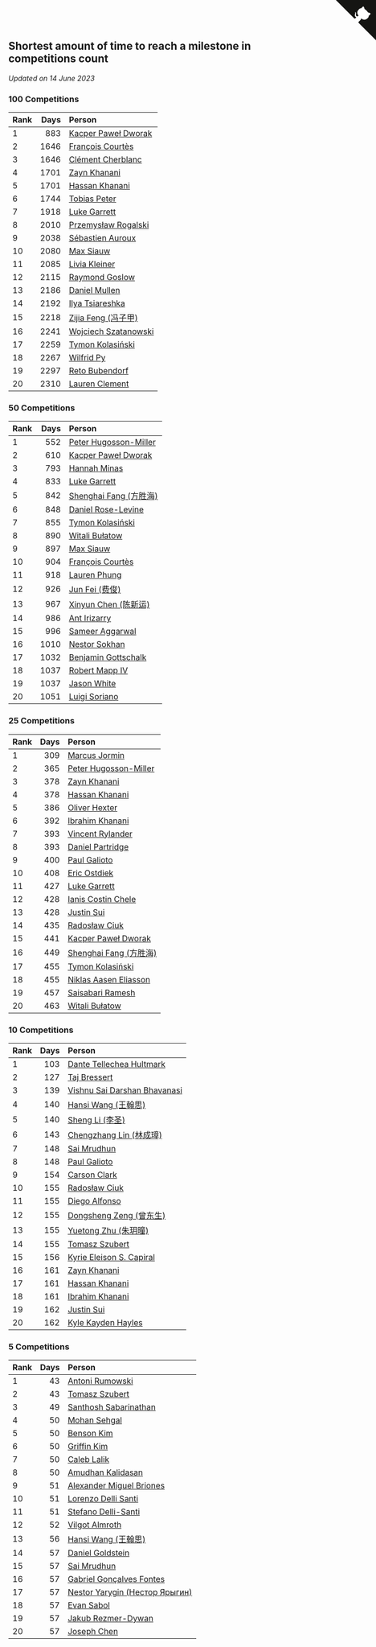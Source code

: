 ## Shortest amount of time to reach a milestone in competitions count

*Updated on 14 June 2023*


### 100 Competitions

| Rank | Days | Person |
| :--- | ---: | :--- |
| 1 | 883 | [Kacper Paweł Dworak](https://www.worldcubeassociation.org/persons/2020DWOR01) |
| 2 | 1646 | [François Courtès](https://www.worldcubeassociation.org/persons/2008COUR01) |
| 3 | 1646 | [Clément Cherblanc](https://www.worldcubeassociation.org/persons/2014CHER05) |
| 4 | 1701 | [Zayn Khanani](https://www.worldcubeassociation.org/persons/2018KHAN28) |
| 5 | 1701 | [Hassan Khanani](https://www.worldcubeassociation.org/persons/2018KHAN26) |
| 6 | 1744 | [Tobias Peter](https://www.worldcubeassociation.org/persons/2014PETE03) |
| 7 | 1918 | [Luke Garrett](https://www.worldcubeassociation.org/persons/2017GARR05) |
| 8 | 2010 | [Przemysław Rogalski](https://www.worldcubeassociation.org/persons/2013ROGA02) |
| 9 | 2038 | [Sébastien Auroux](https://www.worldcubeassociation.org/persons/2008AURO01) |
| 10 | 2080 | [Max Siauw](https://www.worldcubeassociation.org/persons/2017SIAU02) |
| 11 | 2085 | [Livia Kleiner](https://www.worldcubeassociation.org/persons/2013KLEI03) |
| 12 | 2115 | [Raymond Goslow](https://www.worldcubeassociation.org/persons/2014GOSL01) |
| 13 | 2186 | [Daniel Mullen](https://www.worldcubeassociation.org/persons/2016MULL04) |
| 14 | 2192 | [Ilya Tsiareshka](https://www.worldcubeassociation.org/persons/2012TERE01) |
| 15 | 2218 | [Zijia Feng (冯子甲)](https://www.worldcubeassociation.org/persons/2013FENG02) |
| 16 | 2241 | [Wojciech Szatanowski](https://www.worldcubeassociation.org/persons/2011SZAT01) |
| 17 | 2259 | [Tymon Kolasiński](https://www.worldcubeassociation.org/persons/2016KOLA02) |
| 18 | 2267 | [Wilfrid Py](https://www.worldcubeassociation.org/persons/2016PYWI01) |
| 19 | 2297 | [Reto Bubendorf](https://www.worldcubeassociation.org/persons/2012BUBE01) |
| 20 | 2310 | [Lauren Clement](https://www.worldcubeassociation.org/persons/2013KLEM01) |

### 50 Competitions

| Rank | Days | Person |
| :--- | ---: | :--- |
| 1 | 552 | [Peter Hugosson-Miller](https://www.worldcubeassociation.org/persons/2021HUGO01) |
| 2 | 610 | [Kacper Paweł Dworak](https://www.worldcubeassociation.org/persons/2020DWOR01) |
| 3 | 793 | [Hannah Minas](https://www.worldcubeassociation.org/persons/2017MINA04) |
| 4 | 833 | [Luke Garrett](https://www.worldcubeassociation.org/persons/2017GARR05) |
| 5 | 842 | [Shenghai Fang (方胜海)](https://www.worldcubeassociation.org/persons/2016FANG01) |
| 6 | 848 | [Daniel Rose-Levine](https://www.worldcubeassociation.org/persons/2015ROSE01) |
| 7 | 855 | [Tymon Kolasiński](https://www.worldcubeassociation.org/persons/2016KOLA02) |
| 8 | 890 | [Witali Bułatow](https://www.worldcubeassociation.org/persons/2015BUAT01) |
| 9 | 897 | [Max Siauw](https://www.worldcubeassociation.org/persons/2017SIAU02) |
| 10 | 904 | [François Courtès](https://www.worldcubeassociation.org/persons/2008COUR01) |
| 11 | 918 | [Lauren Phung](https://www.worldcubeassociation.org/persons/2016PHUN02) |
| 12 | 926 | [Jun Fei (费俊)](https://www.worldcubeassociation.org/persons/2016FEIJ02) |
| 13 | 967 | [Xinyun Chen (陈新运)](https://www.worldcubeassociation.org/persons/2017CHEN36) |
| 14 | 986 | [Ant Irizarry](https://www.worldcubeassociation.org/persons/2016IRIZ02) |
| 15 | 996 | [Sameer Aggarwal](https://www.worldcubeassociation.org/persons/2017AGGA01) |
| 16 | 1010 | [Nestor Sokhan](https://www.worldcubeassociation.org/persons/2016SOKH01) |
| 17 | 1032 | [Benjamin Gottschalk](https://www.worldcubeassociation.org/persons/2016GOTT01) |
| 18 | 1037 | [Robert Mapp IV](https://www.worldcubeassociation.org/persons/2016IVRO01) |
| 19 | 1037 | [Jason White](https://www.worldcubeassociation.org/persons/2016WHIT16) |
| 20 | 1051 | [Luigi Soriano](https://www.worldcubeassociation.org/persons/2016SORI04) |

### 25 Competitions

| Rank | Days | Person |
| :--- | ---: | :--- |
| 1 | 309 | [Marcus Jormin](https://www.worldcubeassociation.org/persons/2022JORM01) |
| 2 | 365 | [Peter Hugosson-Miller](https://www.worldcubeassociation.org/persons/2021HUGO01) |
| 3 | 378 | [Zayn Khanani](https://www.worldcubeassociation.org/persons/2018KHAN28) |
| 4 | 378 | [Hassan Khanani](https://www.worldcubeassociation.org/persons/2018KHAN26) |
| 5 | 386 | [Oliver Hexter](https://www.worldcubeassociation.org/persons/2022HEXT01) |
| 6 | 392 | [Ibrahim Khanani](https://www.worldcubeassociation.org/persons/2018KHAN27) |
| 7 | 393 | [Vincent Rylander](https://www.worldcubeassociation.org/persons/2022RYLA01) |
| 8 | 393 | [Daniel Partridge](https://www.worldcubeassociation.org/persons/2022PART02) |
| 9 | 400 | [Paul Galioto](https://www.worldcubeassociation.org/persons/2018GALI12) |
| 10 | 408 | [Eric Ostdiek](https://www.worldcubeassociation.org/persons/2022OSTD01) |
| 11 | 427 | [Luke Garrett](https://www.worldcubeassociation.org/persons/2017GARR05) |
| 12 | 428 | [Ianis Costin Chele](https://www.worldcubeassociation.org/persons/2021CHEL01) |
| 13 | 428 | [Justin Sui](https://www.worldcubeassociation.org/persons/2022SUIJ01) |
| 14 | 435 | [Radosław Ciuk](https://www.worldcubeassociation.org/persons/2013CIUK01) |
| 15 | 441 | [Kacper Paweł Dworak](https://www.worldcubeassociation.org/persons/2020DWOR01) |
| 16 | 449 | [Shenghai Fang (方胜海)](https://www.worldcubeassociation.org/persons/2016FANG01) |
| 17 | 455 | [Tymon Kolasiński](https://www.worldcubeassociation.org/persons/2016KOLA02) |
| 18 | 455 | [Niklas Aasen Eliasson](https://www.worldcubeassociation.org/persons/2021ELIA01) |
| 19 | 457 | [Saisabari Ramesh](https://www.worldcubeassociation.org/persons/2021RAME01) |
| 20 | 463 | [Witali Bułatow](https://www.worldcubeassociation.org/persons/2015BUAT01) |

### 10 Competitions

| Rank | Days | Person |
| :--- | ---: | :--- |
| 1 | 103 | [Dante Tellechea Hultmark](https://www.worldcubeassociation.org/persons/2023HULT01) |
| 2 | 127 | [Taj Bressert](https://www.worldcubeassociation.org/persons/2023BRES01) |
| 3 | 139 | [Vishnu Sai Darshan Bhavanasi](https://www.worldcubeassociation.org/persons/2022BHAV01) |
| 4 | 140 | [Hansi Wang (王翰思)](https://www.worldcubeassociation.org/persons/2020WANG19) |
| 5 | 140 | [Sheng Li (李圣)](https://www.worldcubeassociation.org/persons/2020LISH02) |
| 6 | 143 | [Chengzhang Lin (林成璋)](https://www.worldcubeassociation.org/persons/2013LINC02) |
| 7 | 148 | [Sai Mrudhun](https://www.worldcubeassociation.org/persons/2017MRUD01) |
| 8 | 148 | [Paul Galioto](https://www.worldcubeassociation.org/persons/2018GALI12) |
| 9 | 154 | [Carson Clark](https://www.worldcubeassociation.org/persons/2023CLAR02) |
| 10 | 155 | [Radosław Ciuk](https://www.worldcubeassociation.org/persons/2013CIUK01) |
| 11 | 155 | [Diego Alfonso](https://www.worldcubeassociation.org/persons/2018ALFO01) |
| 12 | 155 | [Dongsheng Zeng (曾东生)](https://www.worldcubeassociation.org/persons/2020ZENG03) |
| 13 | 155 | [Yuetong Zhu (朱玥曈)](https://www.worldcubeassociation.org/persons/2020ZHUY01) |
| 14 | 155 | [Tomasz Szubert](https://www.worldcubeassociation.org/persons/2022SZUB02) |
| 15 | 156 | [Kyrie Eleison S. Capiral](https://www.worldcubeassociation.org/persons/2022CAPI02) |
| 16 | 161 | [Zayn Khanani](https://www.worldcubeassociation.org/persons/2018KHAN28) |
| 17 | 161 | [Hassan Khanani](https://www.worldcubeassociation.org/persons/2018KHAN26) |
| 18 | 161 | [Ibrahim Khanani](https://www.worldcubeassociation.org/persons/2018KHAN27) |
| 19 | 162 | [Justin Sui](https://www.worldcubeassociation.org/persons/2022SUIJ01) |
| 20 | 162 | [Kyle Kayden Hayles](https://www.worldcubeassociation.org/persons/2022HAYL02) |

### 5 Competitions

| Rank | Days | Person |
| :--- | ---: | :--- |
| 1 | 43 | [Antoni Rumowski](https://www.worldcubeassociation.org/persons/2014RUMO01) |
| 2 | 43 | [Tomasz Szubert](https://www.worldcubeassociation.org/persons/2022SZUB02) |
| 3 | 49 | [Santhosh Sabarinathan](https://www.worldcubeassociation.org/persons/2018SABA02) |
| 4 | 50 | [Mohan Sehgal](https://www.worldcubeassociation.org/persons/2023SEHG01) |
| 5 | 50 | [Benson Kim](https://www.worldcubeassociation.org/persons/2023KIMB02) |
| 6 | 50 | [Griffin Kim](https://www.worldcubeassociation.org/persons/2023KIMG01) |
| 7 | 50 | [Caleb Lalik](https://www.worldcubeassociation.org/persons/2023LALI01) |
| 8 | 50 | [Amudhan Kalidasan](https://www.worldcubeassociation.org/persons/2023KALI04) |
| 9 | 51 | [Alexander Miguel Briones](https://www.worldcubeassociation.org/persons/2023BRIO01) |
| 10 | 51 | [Lorenzo Delli Santi](https://www.worldcubeassociation.org/persons/2023SANT28) |
| 11 | 51 | [Stefano Delli-Santi](https://www.worldcubeassociation.org/persons/2023DELL02) |
| 12 | 52 | [Vilgot Almroth](https://www.worldcubeassociation.org/persons/2023ALMR01) |
| 13 | 56 | [Hansi Wang (王翰思)](https://www.worldcubeassociation.org/persons/2020WANG19) |
| 14 | 57 | [Daniel Goldstein](https://www.worldcubeassociation.org/persons/2017GOLD01) |
| 15 | 57 | [Sai Mrudhun](https://www.worldcubeassociation.org/persons/2017MRUD01) |
| 16 | 57 | [Gabriel Gonçalves Fontes](https://www.worldcubeassociation.org/persons/2018FONT04) |
| 17 | 57 | [Nestor Yarygin (Нестор Ярыгин)](https://www.worldcubeassociation.org/persons/2019YARY01) |
| 18 | 57 | [Evan Sabol](https://www.worldcubeassociation.org/persons/2019SABO02) |
| 19 | 57 | [Jakub Rezmer-Dywan](https://www.worldcubeassociation.org/persons/2022REZM01) |
| 20 | 57 | [Joseph Chen](https://www.worldcubeassociation.org/persons/2022CHEN16) |


<a href="https://github.com/JustinTimeCuber/wca_statistics" class="github-corner" aria-label="View source on Github"><svg width="80" height="80" viewBox="0 0 250 250" style="fill:#151513; color:#fff; position: absolute; top: 0; border: 0; right: 0;" aria-hidden="true"><path d="M0,0 L115,115 L130,115 L142,142 L250,250 L250,0 Z"></path><path d="M128.3,109.0 C113.8,99.7 119.0,89.6 119.0,89.6 C122.0,82.7 120.5,78.6 120.5,78.6 C119.2,72.0 123.4,76.3 123.4,76.3 C127.3,80.9 125.5,87.3 125.5,87.3 C122.9,97.6 130.6,101.9 134.4,103.2" fill="currentColor" style="transform-origin: 130px 106px;" class="octo-arm"></path><path d="M115.0,115.0 C114.9,115.1 118.7,116.5 119.8,115.4 L133.7,101.6 C136.9,99.2 139.9,98.4 142.2,98.6 C133.8,88.0 127.5,74.4 143.8,58.0 C148.5,53.4 154.0,51.2 159.7,51.0 C160.3,49.4 163.2,43.6 171.4,40.1 C171.4,40.1 176.1,42.5 178.8,56.2 C183.1,58.6 187.2,61.8 190.9,65.4 C194.5,69.0 197.7,73.2 200.1,77.6 C213.8,80.2 216.3,84.9 216.3,84.9 C212.7,93.1 206.9,96.0 205.4,96.6 C205.1,102.4 203.0,107.8 198.3,112.5 C181.9,128.9 168.3,122.5 157.7,114.1 C157.9,116.9 156.7,120.9 152.7,124.9 L141.0,136.5 C139.8,137.7 141.6,141.9 141.8,141.8 Z" fill="currentColor" class="octo-body"></path></svg></a><style>.github-corner:hover .octo-arm{animation:octocat-wave 560ms ease-in-out}@keyframes octocat-wave{0%,100%{transform:rotate(0)}20%,60%{transform:rotate(-25deg)}40%,80%{transform:rotate(10deg)}}@media (max-width:500px){.github-corner:hover .octo-arm{animation:none}.github-corner .octo-arm{animation:octocat-wave 560ms ease-in-out}}</style>
